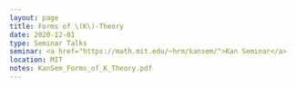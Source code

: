 ```yaml
---
layout: page
title: Forms of \(K\)-Theory
date: 2020-12-01
type: Seminar Talks
seminar: <a href="https://math.mit.edu/~hrm/kansem/">Kan Seminar</a>
location: MIT
notes: KanSem_Forms_of_K_Theory.pdf
---
```

